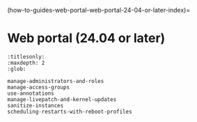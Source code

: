 (how-to-guides-web-portal-web-portal-24-04-or-later-index)=
# Web portal (24.04 or later)

```{toctree}
:titlesonly:
:maxdepth: 2
:glob:

manage-administrators-and-roles
manage-access-groups
use-annotations
manage-livepatch-and-kernel-updates
sanitize-instances
scheduling-restarts-with-reboot-profiles

